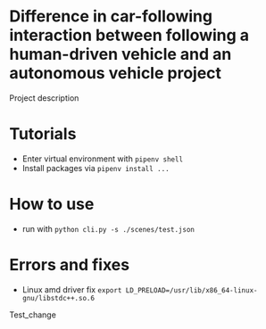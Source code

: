 # Difference in car-following interaction between following a human-driven vehicle and an autonomous vehicle project

Project description

# Tutorials

- Enter virtual environment with `pipenv shell`
- Install packages via `pipenv install ...`

# How to use

- run with `python cli.py -s ./scenes/test.json`

# Errors and fixes

- Linux amd driver fix `export LD_PRELOAD=/usr/lib/x86_64-linux-gnu/libstdc++.so.6`

Test_change
